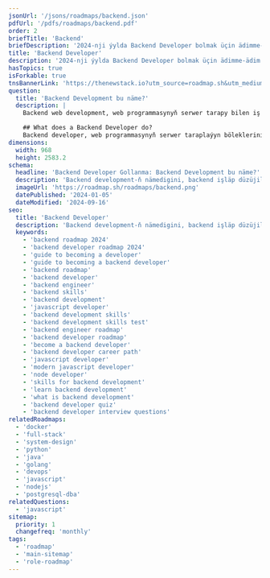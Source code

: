 ```yaml
---
jsonUrl: '/jsons/roadmaps/backend.json'
pdfUrl: '/pdfs/roadmaps/backend.pdf'
order: 2
briefTitle: 'Backend'
briefDescription: '2024-nji ýylda Backend Developer bolmak üçin ädimme-ädim gollanma'
title: 'Backend Developer'
description: '2024-nji ýylda Backend Developer bolmak üçin ädimme-ädim gollanma'
hasTopics: true
isForkable: true
tnsBannerLink: 'https://thenewstack.io?utm_source=roadmap.sh&utm_medium=Referral&utm_campaign=Alert'
question:
  title: 'Backend Development bu näme?'
  description: |
    Backend web development, web programmasynyň serwer tarapy bilen iş salyşýan web ösüşiniň bir bölegi. Bu serwer tarapyndaky logikany döretmegi we dolandyrmagy, programmany maglumat bazasyna birikdirmegi, serwer tarapyndaky API-leri döretmegi, ulanyjynyň hakykylygyny tassyklamagy we ygtyýarnamany dolandyrmagy, ulanyjylaryň isleglerine gaýtadan işlemegi we jogap bermegi öz içine alýar. Köplenç Python, Java, Ruby, PHP, JavaScript (Node.js) we .NET dilleri ýaly ulanylmagyny öz içine alýar.

    ## What does a Backend Developer do?
    Backend developer, web programmasynyň serwer taraplaýyn bölekleriniň ösmegi üçin jogapkärdir, ýagny maglumat bazalary bilen işlemek, haýyşlary işlemek, serwer tarapyndaky API-leri döretmek, maglumatlary almak we dolandyrmak üçin ulgamlaryň geriminiň giňelmegini üpjün etmek üçin frontend işläp düzüjileri tarapyndan sarp edilip bilner. Backend tarapyň ýokary mukdarda traffigi dolandyryp biljekdigine we töleg şlýuzlary, habar nobatlary, bulut hyzmatlary we ş.m. ýaly daşarky hyzmatlary birleşdirip, ýerine ýetirijidigine göz ýetiriň.
dimensions:
  width: 968
  height: 2583.2
schema:
  headline: 'Backend Developer Gollanma: Backend Development bu näme?'
  description: 'Backend development-ň nämedigini, backend işläp düzüjileriň näme edýändigini we jemgyýet tarapyndan dolandyrylýan “Ýörelgeleri” ulanyp, nädip öwrülmelidigini öwreniň.'
  imageUrl: 'https://roadmap.sh/roadmaps/backend.png'
  datePublished: '2024-01-05'
  dateModified: '2024-09-16'
seo:
  title: 'Backend Developer'
  description: 'Backend development-ň nämedigini, backend işläp düzüjileriň näme edýändigini we jemgyýet tarapyndan dolandyrylýan “Ýörelgeleri” ulanyp, nädip öwrülmelidigini öwreniň.'
  keywords:
    - 'backend roadmap 2024'
    - 'backend developer roadmap 2024'
    - 'guide to becoming a developer'
    - 'guide to becoming a backend developer'
    - 'backend roadmap'
    - 'backend developer'
    - 'backend engineer'
    - 'backend skills'
    - 'backend development'
    - 'javascript developer'
    - 'backend development skills'
    - 'backend development skills test'
    - 'backend engineer roadmap'
    - 'backend developer roadmap'
    - 'become a backend developer'
    - 'backend developer career path'
    - 'javascript developer'
    - 'modern javascript developer'
    - 'node developer'
    - 'skills for backend development'
    - 'learn backend development'
    - 'what is backend development'
    - 'backend developer quiz'
    - 'backend developer interview questions'
relatedRoadmaps:
  - 'docker'
  - 'full-stack'
  - 'system-design'
  - 'python'
  - 'java'
  - 'golang'
  - 'devops'
  - 'javascript'
  - 'nodejs'
  - 'postgresql-dba'
relatedQuestions:
  - 'javascript'
sitemap:
  priority: 1
  changefreq: 'monthly'
tags:
  - 'roadmap'
  - 'main-sitemap'
  - 'role-roadmap'
---
```

